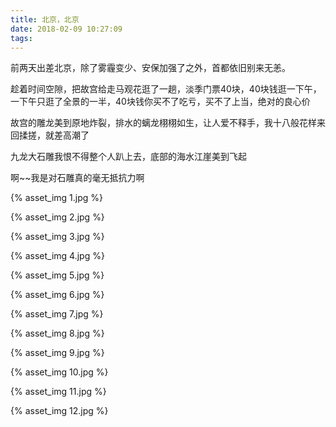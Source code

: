 ```yaml
---
title: 北京，北京
date: 2018-02-09 10:27:09
tags:
---
```


前两天出差北京，除了雾霾变少、安保加强了之外，首都依旧别来无恙。

趁着时间空隙，把故宫给走马观花逛了一趟，淡季门票40块，40块钱逛一下午，一下午只逛了全景的一半，40块钱你买不了吃亏，买不了上当，绝对的良心价

故宫的雕龙美到原地炸裂，排水的螭龙栩栩如生，让人爱不释手，我十八般花样来回揉搓，就差高潮了

九龙大石雕我恨不得整个人趴上去，底部的海水江崖美到飞起

啊~~我是对石雕真的毫无抵抗力啊

{% asset_img 1.jpg %}

{% asset_img 2.jpg %}

{% asset_img 3.jpg %}

{% asset_img 4.jpg %}

{% asset_img 5.jpg %}

{% asset_img 6.jpg %}

{% asset_img 7.jpg %}

{% asset_img 8.jpg %}

{% asset_img 9.jpg %}

{% asset_img 10.jpg %}

{% asset_img 11.jpg %}

{% asset_img 12.jpg %}